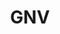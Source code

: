 ---
title: GNV
crosslinks:
- youtubefactsbot
- ufl
- QuotesPorn
- OutOfTheLoop
- bestof
- personalfinance
- medicine
- The_Donald
- TheWire
- c137
- CarAV
- AdviceAnimals
- 5ignal5
- florida
- vegan
- dataisbeautiful
- AMAAggregator
- jacksonville
- pics
- autourbanbot
---